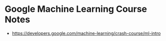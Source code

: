# Google Machine Learning Course Notes
* https://developers.google.com/machine-learning/crash-course/ml-intro



